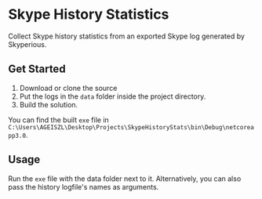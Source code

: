 # Skype History Statistics

Collect Skype history statistics from an exported Skype log generated by Skyperious.

## Get Started

1. Download or clone the source
2. Put the logs in the `data` folder inside the project directory.
3. Build the solution.

You can find the built `exe` file in `C:\Users\AGEISZL\Desktop\Projects\SkypeHistoryStats\bin\Debug\netcoreapp3.0`.

## Usage
Run the `exe` file with the data folder next to it. Alternatively, you can also pass the history logfile's names as arguments.
